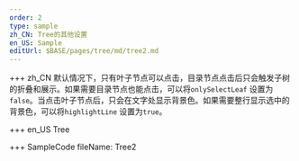 ```yaml
--- 
order: 2
type: sample
zh_CN: Tree的其他设置
en_US: Sample
editUrl: $BASE/pages/tree/md/tree2.md
---
```


+++ zh_CN
默认情况下，只有叶子节点可以点击，目录节点点击后只会触发子树的折叠和展示。如果需要目录节点也能点击，可以将<Code>onlySelectLeaf</Code>
    设置为<Code>false</Code>。当点击叶子节点后，只会在文字处显示背景色。如果需要整行显示选中的背景色，可以将<Code>highlightLine</Code>
    设置为<Code>true</Code>。

+++ en_US
Tree

+++ SampleCode
fileName: Tree2
